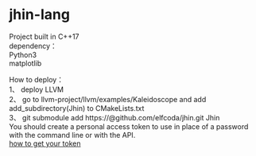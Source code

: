 # jhin-lang  
  
  
Project built in C++17    
dependency：  
Python3  
matplotlib  
  
How to deploy：  
1、 deploy LLVM  
2、 go to llvm-project/llvm/examples/Kaleidoscope and add add_subdirectory(Jhin) to CMakeLists.txt    
3、 git submodule add https://<token>@github.com/elfcoda/jhin.git Jhin   
    You should create a personal access token to use in place of a password with the command line or with the API.  
    [how to get your token][1]  
  
      
    
[1]: https://docs.github.com/en/github/authenticating-to-github/keeping-your-account-and-data-secure/creating-a-personal-access-token  

  
  
